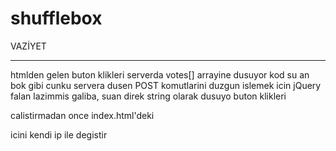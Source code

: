 # shufflebox

VAZİYET
________

htmlden gelen buton klikleri serverda votes[] arrayine dusuyor
kod su an bok gibi cunku servera dusen POST komutlarini duzgun islemek icin jQuery falan lazimmis galiba, suan direk string olarak dusuyo buton klikleri

calistirmadan once index.html'deki <form method="post" action="http://192.168.1.141:3000"> icini kendi ip ile degistir

